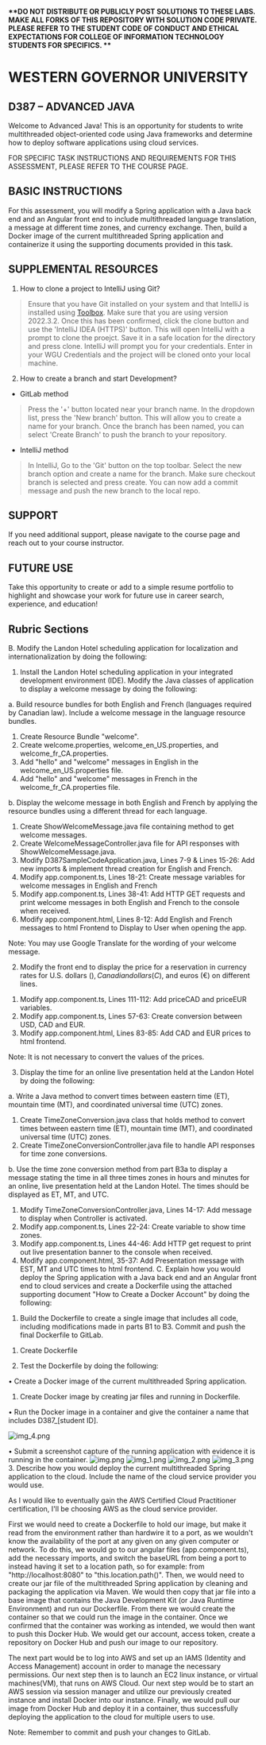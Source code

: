 <strong> **DO NOT DISTRIBUTE OR PUBLICLY POST SOLUTIONS TO THESE LABS. MAKE ALL FORKS OF THIS REPOSITORY WITH SOLUTION CODE PRIVATE. PLEASE REFER TO THE STUDENT CODE OF CONDUCT AND ETHICAL EXPECTATIONS FOR COLLEGE OF INFORMATION TECHNOLOGY STUDENTS FOR SPECIFICS. ** </strong>

# WESTERN GOVERNOR UNIVERSITY 
## D387 – ADVANCED JAVA
Welcome to Advanced Java! This is an opportunity for students to write multithreaded object-oriented code using Java frameworks and determine how to deploy software applications using cloud services.

FOR SPECIFIC TASK INSTRUCTIONS AND REQUIREMENTS FOR THIS ASSESSMENT, PLEASE REFER TO THE COURSE PAGE.
## BASIC INSTRUCTIONS
For this assessment, you will modify a Spring application with a Java back end and an Angular front end to include multithreaded language translation, a message at different time zones, and currency exchange. Then, build a Docker image of the current multithreaded Spring application and containerize it using the supporting documents provided in this task.


## SUPPLEMENTAL RESOURCES 
1.	How to clone a project to IntelliJ using Git?

> Ensure that you have Git installed on your system and that IntelliJ is installed using [Toolbox](https://www.jetbrains.com/toolbox-app/). Make sure that you are using version 2022.3.2. Once this has been confirmed, click the clone button and use the 'IntelliJ IDEA (HTTPS)' button. This will open IntelliJ with a prompt to clone the proejct. Save it in a safe location for the directory and press clone. IntelliJ will prompt you for your credentials. Enter in your WGU Credentials and the project will be cloned onto your local machine.  

2. How to create a branch and start Development?

- GitLab method
> Press the '+' button located near your branch name. In the dropdown list, press the 'New branch' button. This will allow you to create a name for your branch. Once the branch has been named, you can select 'Create Branch' to push the branch to your repository.

- IntelliJ method
> In IntelliJ, Go to the 'Git' button on the top toolbar. Select the new branch option and create a name for the branch. Make sure checkout branch is selected and press create. You can now add a commit message and push the new branch to the local repo.

## SUPPORT
If you need additional support, please navigate to the course page and reach out to your course instructor.
## FUTURE USE
Take this opportunity to create or add to a simple resume portfolio to highlight and showcase your work for future use in career search, experience, and education!

## Rubric Sections
B.  Modify the Landon Hotel scheduling application for localization and internationalization by doing the following:

1.   Install the Landon Hotel scheduling application in your integrated development environment (IDE). Modify the Java classes of application to display a welcome message by doing the following:

a.  Build resource bundles for both English and French (languages required by Canadian law). Include a welcome message in the language resource bundles.
1) Create Resource Bundle "welcome".
2) Create welcome.properties, welcome_en_US.properties, and welcome_fr_CA.properties.
3) Add "hello" and "welcome" messages in English in the welcome_en_US.properties file.
4) Add "hello" and "welcome" messages in French in the welcome_fr_CA.properties file.

b.  Display the welcome message in both English and French by applying the resource bundles using a different thread for each language.
1) Create ShowWelcomeMessage.java file containing method to get welcome messages.
2) Create WelcomeMessageController.java file for API responses with ShowWelcomeMessage.java.
3) Modify D387SampleCodeApplication.java, Lines 7-9 & Lines 15-26: Add new imports & implement thread creation for English and French.
4) Modify app.component.ts, Lines 18-21: Create message variables for welcome messages in English and French
5) Modify app.component.ts, Lines 38-41: Add HTTP GET requests and print welcome messages in both English and French to the console when received.
6) Modify app.component.html, Lines 8-12: Add English and French messages to html Frontend to Display to User when opening the app.

Note: You may use Google Translate for the wording of your welcome message.

2.  Modify the front end to display the price for a reservation in currency rates for U.S. dollars ($), Canadian dollars (C$), and euros (€) on different lines.
1) Modify app.component.ts, Lines 111-112: Add priceCAD and priceEUR variables.
2) Modify app.component.ts, Lines 57-63: Create conversion between USD, CAD and EUR.
3) Modify app.component.html, Lines 83-85: Add CAD and EUR prices to html frontend.

Note: It is not necessary to convert the values of the prices.

3.  Display the time for an online live presentation held at the Landon Hotel by doing the following:

a.  Write a Java method to convert times between eastern time (ET), mountain time (MT), and coordinated universal time (UTC) zones.
1) Create TimeZoneConversion.java class that holds method to convert times between eastern time (ET), mountain time (MT), and coordinated universal time (UTC) zones.
2) Create TimeZoneConversionController.java file to handle API responses for time zone conversions.

b.  Use the time zone conversion method from part B3a to display a message stating the time in all three times zones in hours and minutes for an online, live presentation held at the Landon Hotel. The times should be displayed as ET, MT, and UTC.
1) Modify TimeZoneConversionController.java, Lines 14-17: Add message to display when Controller is activated.
2) Modify app.component.ts, Lines 22-24: Create variable to show time zones.
3) Modify app.component.ts, Lines 44-46: Add HTTP get request to print out live presentation banner to the console when received.
4) Modify app.component.html, 35-37: Add Presentation message with EST, MT and UTC times to html frontend.
C.  Explain how you would deploy the Spring application with a Java back end and an Angular front end to cloud services and create a Dockerfile using the attached supporting document "How to Create a Docker Account" by doing the following:

1.  Build the Dockerfile to create a single image that includes all code, including modifications made in parts B1 to B3. Commit and push the final Dockerfile to GitLab.
1) Create Dockerfile
2.  Test the Dockerfile by doing the following:

•   Create a Docker image of the current multithreaded Spring application.
1) Create Docker image by creating jar files and running in Dockerfile.

•   Run the Docker image in a container and give the container a name that includes D387_[student ID].

![img_4.png](img_4.png)

•   Submit a screenshot capture of the running application with evidence it is running in the container.
![img.png](img.png)
![img_1.png](img_1.png)
![img_2.png](img_2.png)
![img_3.png](img_3.png)
3.  Describe how you would deploy the current multithreaded Spring application to the cloud. Include the name of the cloud service provider you would use.

As I would like to eventually gain the AWS Certified Cloud Practitioner certification, I'll be choosing AWS as the cloud service provider.

First we would need to create a Dockerfile to hold our image, but make it read from the environment rather than hardwire it to a port, as we wouldn't know the 
availability of the port at any given on any given computer or network. To do this, we would go to our angular files (app.component.ts), add the necessary imports, 
and switch the baseURL from being a port to instead having it set to a location path, so for example: from "http://localhost:8080" to "this.location.path()". 
Then, we would need to create our jar file of the multithreaded Spring application by cleaning and packaging the application via Maven. 
We would then copy that jar file into a base image that contains the Java Development Kit (or Java Runtime Environment) and run our Dockerfile.
From there we would create the container so that we could run the image in the container. Once we confirmed that the container was working as intended, we would then
want to push this Docker Hub. We would get our account, access token, create a repository on Docker Hub and push our image to our repository.

The next part would be to log into AWS and set up an IAMS (Identity and Access Management) account in order to manage the necessary permissions.
Our next step then is to launch an EC2 linux instance, or virtual machines(VM), that runs on AWS Cloud. Our next step would be to start an AWS session via session manager
and utilize our previously created instance and install Docker into our instance. Finally, we would pull our image from Docker Hub and deploy it in a container,
thus successfully deploying the application to the cloud for multiple users to use.

Note: Remember to commit and push your changes to GitLab.